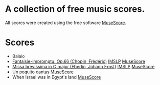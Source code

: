 # A collection of free music scores.

All scores were created using the free software [MuseScore](https://musescore.org).

# Scores

* Balaio
* [Fantaisie-impromptu, Op.66 (Chopin, Frédéric)](http://imslp.org/wiki/Fantaisie-impromptu,_Op.66_%28Chopin,_Fr%C3%A9d%C3%A9ric%29)
  [IMSLP](http://imslp.org/wiki/File:PMLP02259-Fantaisie_Impromptu.pdf)
  [MuseScore](https://musescore.com/user/1601631/scores/1172271)
* [Missa brevissima in C major (Eberlin, Johann Ernst)](http://imslp.org/wiki/Missa_brevissima_in_C_major_%28Eberlin,_Johann_Ernst%29)
  [IMSLP](http://imslp.org/wiki/File:PMLP637981-Missa_in_C_%28brevissima%29.pdf)
  [MuseScore](https://musescore.com/user/1601631/scores/1235531)
* Un poquito cantas
  [MuseScore](https://musescore.com/user/1601631/scores/1246306)
* When Israel was in Egypt's land
  [MuseScore](https://musescore.com/user/1601631/scores/1248151)
